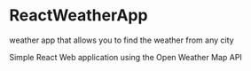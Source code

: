 # ReactWeatherApp
weather app that allows you to find the weather from any city 

Simple React Web application using the Open Weather Map API 
